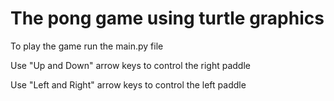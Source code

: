 <h1>The pong game using turtle graphics</h1>
<p> To play the game run the main.py file</p>
<p> Use "Up and Down" arrow keys to control the right paddle</p>
<p> Use "Left and Right" arrow keys to control the left paddle</p>
